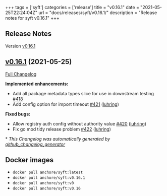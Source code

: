 +++
tags = ['syft']
categories = ['release']
title = "v0.16.1"
date = "2021-05-25T22:24:04Z"
url = "docs/releases/syft/v0.16.1/"
description = "Release notes for syft v0.16.1"
+++

## Release Notes

Version [v0.16.1](https://github.com/anchore/syft/releases/tag/v0.16.1)

## [v0.16.1](https://github.com/anchore/syft/tree/v0.16.1) (2021-05-25)

[Full Changelog](https://github.com/anchore/syft/compare/v0.16.0...v0.16.1)

**Implemented enhancements:**

- Add all package metadata types slice for use in downstream testing [\#418](https://github.com/anchore/syft/pull/418)
- Add config option for import timeout [\#421](https://github.com/anchore/syft/pull/421) ([luhring](https://github.com/luhring))

**Fixed bugs:**

- Allow registry auth config without authority value [\#420](https://github.com/anchore/syft/pull/420) ([luhring](https://github.com/luhring))
- Fix go mod tidy release problem [\#422](https://github.com/anchore/syft/pull/422) ([luhring](https://github.com/luhring))



\* *This Changelog was automatically generated by [github_changelog_generator](https://github.com/github-changelog-generator/github-changelog-generator)*


## Docker images

- `docker pull anchore/syft:latest`
- `docker pull anchore/syft:v0.16.1`
- `docker pull anchore/syft:v0`
- `docker pull anchore/syft:v0.16`
